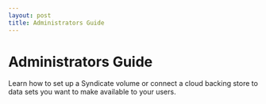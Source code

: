 ```yaml
---
layout: post
title: Administrators Guide
---
```


Administrators Guide
====================

Learn how to set up a Syndicate volume or connect a cloud backing store to data sets you want to make available to your users.

